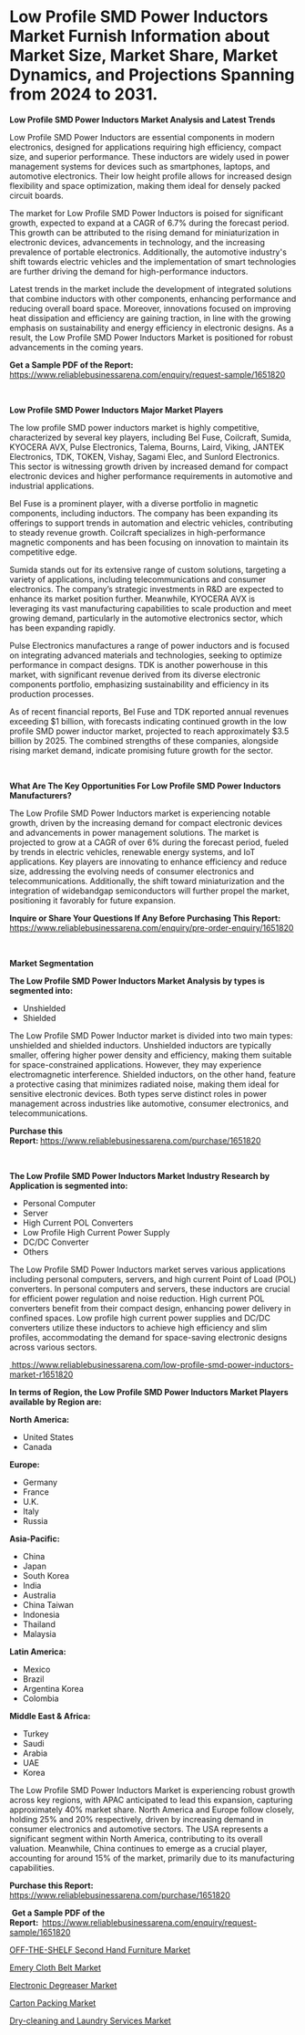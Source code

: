 <p><h1>Low Profile SMD Power Inductors Market Furnish Information about Market Size, Market Share, Market Dynamics, and Projections Spanning from 2024 to 2031.</h1></p><p><strong>Low Profile SMD Power Inductors Market Analysis and Latest Trends</strong></p>
<p><p>Low Profile SMD Power Inductors are essential components in modern electronics, designed for applications requiring high efficiency, compact size, and superior performance. These inductors are widely used in power management systems for devices such as smartphones, laptops, and automotive electronics. Their low height profile allows for increased design flexibility and space optimization, making them ideal for densely packed circuit boards.</p><p>The market for Low Profile SMD Power Inductors is poised for significant growth, expected to expand at a CAGR of 6.7% during the forecast period. This growth can be attributed to the rising demand for miniaturization in electronic devices, advancements in technology, and the increasing prevalence of portable electronics. Additionally, the automotive industry's shift towards electric vehicles and the implementation of smart technologies are further driving the demand for high-performance inductors.</p><p>Latest trends in the market include the development of integrated solutions that combine inductors with other components, enhancing performance and reducing overall board space. Moreover, innovations focused on improving heat dissipation and efficiency are gaining traction, in line with the growing emphasis on sustainability and energy efficiency in electronic designs. As a result, the Low Profile SMD Power Inductors Market is positioned for robust advancements in the coming years.</p></p>
<p><strong>Get a Sample PDF of the Report:&nbsp;</strong> <a href="https://www.reliablebusinessarena.com/enquiry/request-sample/1651820?utm_campaign=1172&utm_medium=2&utm_source=Github&utm_content=ia&utm_term=27092024&utm_id=low-profile-smd-power-inductors">https://www.reliablebusinessarena.com/enquiry/request-sample/1651820</a></p>
<p>&nbsp;</p>
<p><strong>Low Profile SMD Power Inductors Major Market Players</strong></p>
<p><p>The low profile SMD power inductors market is highly competitive, characterized by several key players, including Bel Fuse, Coilcraft, Sumida, KYOCERA AVX, Pulse Electronics, Talema, Bourns, Laird, Viking, JANTEK Electronics, TDK, TOKEN, Vishay, Sagami Elec, and Sunlord Electronics. This sector is witnessing growth driven by increased demand for compact electronic devices and higher performance requirements in automotive and industrial applications.</p><p>Bel Fuse is a prominent player, with a diverse portfolio in magnetic components, including inductors. The company has been expanding its offerings to support trends in automation and electric vehicles, contributing to steady revenue growth. Coilcraft specializes in high-performance magnetic components and has been focusing on innovation to maintain its competitive edge.</p><p>Sumida stands out for its extensive range of custom solutions, targeting a variety of applications, including telecommunications and consumer electronics. The company’s strategic investments in R&D are expected to enhance its market position further. Meanwhile, KYOCERA AVX is leveraging its vast manufacturing capabilities to scale production and meet growing demand, particularly in the automotive electronics sector, which has been expanding rapidly.</p><p>Pulse Electronics manufactures a range of power inductors and is focused on integrating advanced materials and technologies, seeking to optimize performance in compact designs. TDK is another powerhouse in this market, with significant revenue derived from its diverse electronic components portfolio, emphasizing sustainability and efficiency in its production processes.</p><p>As of recent financial reports, Bel Fuse and TDK reported annual revenues exceeding $1 billion, with forecasts indicating continued growth in the low profile SMD power inductor market, projected to reach approximately $3.5 billion by 2025. The combined strengths of these companies, alongside rising market demand, indicate promising future growth for the sector.</p></p>
<p>&nbsp;</p>
<p><strong>What Are The Key Opportunities For Low Profile SMD Power Inductors Manufacturers?</strong></p>
<p><p>The Low Profile SMD Power Inductors market is experiencing notable growth, driven by the increasing demand for compact electronic devices and advancements in power management solutions. The market is projected to grow at a CAGR of over 6% during the forecast period, fueled by trends in electric vehicles, renewable energy systems, and IoT applications. Key players are innovating to enhance efficiency and reduce size, addressing the evolving needs of consumer electronics and telecommunications. Additionally, the shift toward miniaturization and the integration of widebandgap semiconductors will further propel the market, positioning it favorably for future expansion.</p></p>
<p><strong>Inquire or Share Your Questions If Any Before Purchasing This Report:</strong> <a href="https://www.reliablebusinessarena.com/enquiry/pre-order-enquiry/1651820?utm_campaign=1172&utm_medium=2&utm_source=Github&utm_content=ia&utm_term=27092024&utm_id=low-profile-smd-power-inductors">https://www.reliablebusinessarena.com/enquiry/pre-order-enquiry/1651820</a></p>
<p>&nbsp;</p>
<p><strong>Market Segmentation</strong></p>
<p><strong>The Low Profile SMD Power Inductors Market Analysis by types is segmented into:</strong></p>
<p><ul><li>Unshielded</li><li>Shielded</li></ul></p>
<p><p>The Low Profile SMD Power Inductor market is divided into two main types: unshielded and shielded inductors. Unshielded inductors are typically smaller, offering higher power density and efficiency, making them suitable for space-constrained applications. However, they may experience electromagnetic interference. Shielded inductors, on the other hand, feature a protective casing that minimizes radiated noise, making them ideal for sensitive electronic devices. Both types serve distinct roles in power management across industries like automotive, consumer electronics, and telecommunications.</p></p>
<p><strong>Purchase this Report:&nbsp;</strong><a href="https://www.reliablebusinessarena.com/purchase/1651820?utm_campaign=1172&utm_medium=2&utm_source=Github&utm_content=ia&utm_term=27092024&utm_id=low-profile-smd-power-inductors">https://www.reliablebusinessarena.com/purchase/1651820</a></p>
<p>&nbsp;</p>
<p><strong>The Low Profile SMD Power Inductors Market Industry Research by Application is segmented into:</strong></p>
<p><ul><li>Personal Computer</li><li>Server</li><li>High Current POL Converters</li><li>Low Profile High Current Power Supply</li><li>DC/DC Converter</li><li>Others</li></ul></p>
<p><p>The Low Profile SMD Power Inductors market serves various applications including personal computers, servers, and high current Point of Load (POL) converters. In personal computers and servers, these inductors are crucial for efficient power regulation and noise reduction. High current POL converters benefit from their compact design, enhancing power delivery in confined spaces. Low profile high current power supplies and DC/DC converters utilize these inductors to achieve high efficiency and slim profiles, accommodating the demand for space-saving electronic designs across various sectors.</p></p>
<p><a href="https://www.reliablebusinessarena.com/low-profile-smd-power-inductors-market-r1651820?utm_campaign=1172&utm_medium=2&utm_source=Github&utm_content=ia&utm_term=27092024&utm_id=low-profile-smd-power-inductors">&nbsp;https://www.reliablebusinessarena.com/low-profile-smd-power-inductors-market-r1651820</a></p>
<p><strong>In terms of Region, the Low Profile SMD Power Inductors Market Players available by Region are:</strong></p>
<p>
    <p> <strong> North America: </strong>
        <ul>
            <li>United States</li>
            <li>Canada</li>
        </ul>
        </p> 
    <p> <strong> Europe: </strong>
        <ul>
            <li>Germany</li>
            <li>France</li>
            <li>U.K.</li>
            <li>Italy</li>
            <li>Russia</li>
        </ul>
        </p> 
    <p> <strong> Asia-Pacific: </strong>
        <ul>
            <li>China</li>
            <li>Japan</li>
            <li>South Korea</li>
            <li>India</li>
            <li>Australia</li>
            <li>China Taiwan</li>
            <li>Indonesia</li>
            <li>Thailand</li>
            <li>Malaysia</li>
        </ul>
        </p> 
    <p> <strong> Latin America: </strong>
        <ul>
            <li>Mexico</li>
            <li>Brazil</li>
            <li>Argentina Korea</li>
            <li>Colombia</li>
        </ul>
        </p> 
    <p> <strong> Middle East & Africa: </strong>
        <ul>
            <li>Turkey</li>
            <li>Saudi</li>
            <li>Arabia</li>
            <li>UAE</li>
            <li>Korea</li>
        </ul>
    </p>
    </p>
<p><p>The Low Profile SMD Power Inductors Market is experiencing robust growth across key regions, with APAC anticipated to lead this expansion, capturing approximately 40% market share. North America and Europe follow closely, holding 25% and 20% respectively, driven by increasing demand in consumer electronics and automotive sectors. The USA represents a significant segment within North America, contributing to its overall valuation. Meanwhile, China continues to emerge as a crucial player, accounting for around 15% of the market, primarily due to its manufacturing capabilities.</p></p>
<p><strong>Purchase this Report: </strong><a href="https://www.reliablebusinessarena.com/purchase/1651820?utm_campaign=1172&utm_medium=2&utm_source=Github&utm_content=ia&utm_term=27092024&utm_id=low-profile-smd-power-inductors">https://www.reliablebusinessarena.com/purchase/1651820</a></p>
<p>&nbsp;<strong>Get a Sample PDF of the Report:&nbsp;&nbsp;</strong><a href="https://www.reliablebusinessarena.com/enquiry/request-sample/1651820?utm_campaign=1172&utm_medium=2&utm_source=Github&utm_content=ia&utm_term=27092024&utm_id=low-profile-smd-power-inductors">https://www.reliablebusinessarena.com/enquiry/request-sample/1651820</a></p>
<p><strong></strong></p>
<p><p><a href="https://issuu.com/reportprime-2/docs/off-the-shelf-second-hand-furniture_0308e66441efd7?utm_campaign=1172&utm_medium=2&utm_source=Github&utm_content=ia&utm_term=27092024&utm_id=low-profile-smd-power-inductors">OFF-THE-SHELF Second Hand Furniture Market</a></p><p><a href="https://www.linkedin.com/pulse/emery-cloth-belt-market-overview-global-trends-future-prospects-t7qce?utm_campaign=1172&utm_medium=2&utm_source=Github&utm_content=ia&utm_term=27092024&utm_id=low-profile-smd-power-inductors">Emery Cloth Belt Market</a></p><p><a href="https://www.linkedin.com/pulse/future-trajectory-electronic-degreaser-market-emerging-trends-kjwie?utm_campaign=1172&utm_medium=2&utm_source=Github&utm_content=ia&utm_term=27092024&utm_id=low-profile-smd-power-inductors">Electronic Degreaser Market</a></p><p><a href="https://www.linkedin.com/pulse/future-carton-packing-market-global-forecast-trends-2024-ulgqe?utm_campaign=1172&utm_medium=2&utm_source=Github&utm_content=ia&utm_term=27092024&utm_id=low-profile-smd-power-inductors">Carton Packing Market</a></p><p><a href="https://issuu.com/reportprime-2/docs/dry-cleaning-and-laundry-services-m_85e0a6f7672c9b?utm_campaign=1172&utm_medium=2&utm_source=Github&utm_content=ia&utm_term=27092024&utm_id=low-profile-smd-power-inductors">Dry-cleaning and Laundry Services Market</a></p></p>